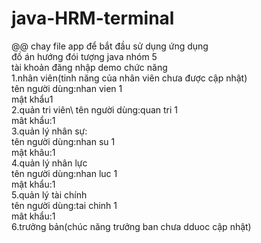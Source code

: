 # java-HRM-terminal
@@ chay file app để bắt đầu sử dụng ứng dụng <br>
đồ án hướng đói tượng  java nhóm 5<br>
tài khoản đăng nhập demo chức năng<br>
1.nhân viên(tinh năng của nhân viên chưa được cập nhật)<br>
tên người dùng:nhan vien 1<br>
mật khẩu1<br>
2.quản tri viên\\
tên người dùng:quan tri 1<br>
mât khẩu:1<br>
3.quản lý nhân sự:<br>
tên người dùng:nhan su 1<br>
mật khâu:1<br>
4.quản lý nhân lực<br>
tên người dùng:nhan luc 1<br>
mật khẩu:1 <br>
5.quản lý tài chính<br>
tên người dùng:tai chinh 1<br>
mât khẩu:1 <br>
6.trưởng bản(chúc năng trưởng ban chưa dduoc cập nhật)

